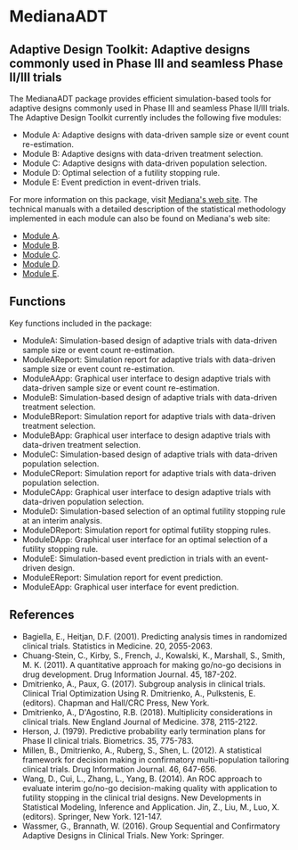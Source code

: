# MedianaADT 
## Adaptive Design Toolkit: Adaptive designs commonly used in Phase III and seamless Phase II/III trials

The MedianaADT package provides efficient simulation-based tools for adaptive designs commonly used in Phase III and seamless Phase II/III trials. The Adaptive Design Toolkit currently includes the following five modules:

* Module A: Adaptive designs with data-driven sample size or event count re-estimation.
* Module B: Adaptive designs with data-driven treatment selection.
* Module C: Adaptive designs with data-driven population selection.
* Module D: Optimal selection of a futility stopping rule.
* Module E: Event prediction in event-driven trials.

For more information on this package, visit [Mediana's web site](http://www.medianainc.com/free-software). The technical manuals with a detailed description of the statistical methodology implemented in each module can also be found on Mediana's web site: 

* [Module A](http://www.medianainc.com/adt/ModuleAMethodology.pdf).
* [Module B](http://www.medianainc.com/adt/ModuleBMethodology.pdf).
* [Module C](http://www.medianainc.com/adt/ModuleCMethodology.pdf).
* [Module D](http://www.medianainc.com/adt/ModuleDMethodology.pdf).
* [Module E](http://www.medianainc.com/adt/ModuleEMethodology.pdf).

## Functions

Key functions included in the package:

* ModuleA: Simulation-based design of adaptive trials with data-driven sample size or event count re-estimation.
* ModuleAReport: Simulation report for adaptive trials with data-driven sample size or event count re-estimation.
* ModuleAApp: Graphical user interface to design adaptive trials with data-driven sample size or event count re-estimation.
* ModuleB: Simulation-based design of adaptive trials with data-driven treatment selection.
* ModuleBReport: Simulation report for adaptive trials with data-driven treatment selection.
* ModuleBApp: Graphical user interface to design adaptive trials with data-driven treatment selection.
* ModuleC: Simulation-based design of adaptive trials with data-driven population selection.
* ModuleCReport: Simulation report for adaptive trials with data-driven population selection.
* ModuleCApp: Graphical user interface to design adaptive trials with data-driven population selection.
* ModuleD: Simulation-based selection of an optimal futility stopping rule at an interim analysis.
* ModuleDReport: Simulation report for optimal futility stopping rules.
* ModuleDApp: Graphical user interface for an optimal selection of a futility stopping rule.
* ModuleE: Simulation-based event prediction in trials with an event-driven design.
* ModuleEReport: Simulation report for event prediction.
* ModuleEApp: Graphical user interface for event prediction.

## References

* Bagiella, E., Heitjan, D.F. (2001). Predicting analysis times in randomized clinical trials. Statistics in Medicine. 20, 2055-2063.
* Chuang-Stein, C., Kirby, S., French, J., Kowalski, K., Marshall, S., Smith, M. K. (2011). A quantitative approach for making go/no-go decisions in drug development. Drug Information Journal. 45, 187-202.
* Dmitrienko, A., Paux, G. (2017). Subgroup analysis in clinical trials. Clinical Trial Optimization Using R. Dmitrienko, A., Pulkstenis, E. (editors). Chapman and Hall/CRC Press, New York.
* Dmitrienko, A., D'Agostino, R.B. (2018). Multiplicity considerations in clinical trials. New England Journal of Medicine. 378, 2115-2122.
* Herson, J. (1979). Predictive probability early termination plans for Phase II clinical trials. Biometrics. 35, 775-783.
* Millen, B., Dmitrienko, A., Ruberg, S., Shen, L. (2012). A statistical framework for decision making in confirmatory multi-population tailoring clinical trials. Drug Information Journal. 46, 647-656.
* Wang, D., Cui, L., Zhang, L., Yang, B. (2014). An ROC approach to evaluate interim go/no-go decision-making quality with application to futility stopping in the clinical trial designs. New Developments in Statistical Modeling, Inference and Application. Jin, Z., Liu, M., Luo, X. (editors). Springer, New York. 121-147.
* Wassmer, G., Brannath, W. (2016). Group Sequential and Confirmatory Adaptive Designs in Clinical Trials. New York: Springer.